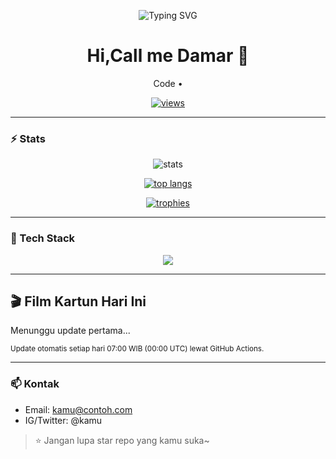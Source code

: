 <!-- Profil README: ganti USERNAME di semua URL -->
<p align="center">
  <img src="https://readme-typing-svg.demolab.com?lines=Halo%20%F0%9F%91%8B;Selamat%20datang%20di%20markas%20Damar;Laravel%20%7C%20Livewire%20%7C%20Tailwind" alt="Typing SVG">
</p>

<h1 align="center">Hi,Call me Damar 👋</h1>
<p align="center">
  Code • 
</p>

<p align="center">
  <a href="https://github.com/maarrdamarr">
    <img src="https://komarev.com/ghpvc/?username=USERNAME&label=Profile%20views&style=flat" alt="views"/>
  </a>
</p>

---

### ⚡ Stats
<p align="center">
  <img src="https://github-readme-stats.vercel.app/api?username=maarrdamarr&show_icons=true&hide_border=true" alt="stats"/>
</p>

<p align="center">
  <a href="https://github.com/anuraghazra/github-readme-stats">
    <img src="https://github-readme-stats.vercel.app/api/top-langs/?username=maarrdamarr&layout=donut&hide_border=true" alt="top langs"/>
  </a>
</p>

<p align="center">
  <a href="https://github.com/ryo-ma/github-profile-trophy">
    <img src="https://github-profile-trophy.vercel.app/?username=maarrdamarr&theme=algolia&no-frame=true&no-bg=true&row=1&column=6" alt="trophies"/>
  </a>
</p>

---

### 🧰 Tech Stack
<p align="center">
  <a href="https://skillicons.dev">
    <img src="https://skillicons.dev/icons?i=php,laravel,livewire,tailwind,bootstrap,js,ts,react,html,css,git,github,vscode" />
  </a>
</p>

---

## 🎬 Film Kartun Hari Ini
<!-- GHIBLI_START -->
Menunggu update pertama...
<!-- GHIBLI_END -->

<sub>
Update otomatis setiap hari 07:00 WIB (00:00 UTC) lewat GitHub Actions.
</sub>

---

### 📫 Kontak
- Email: kamu@contoh.com  
- IG/Twitter: @kamu

> ⭐ Jangan lupa star repo yang kamu suka~
